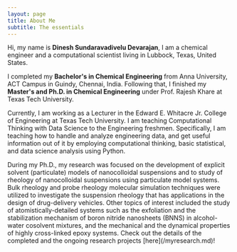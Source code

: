 ```yaml
---
layout: page
title: About Me
subtitle: The essentials
---
```


<div id="aboutme-section">

<p class="about-text">
<span class="fa fa-user-circle about-icon"></span>
Hi, my name is <strong>Dinesh Sundaravadivelu Devarajan</strong>, I am a chemical engineer and a computational scientist living in Lubbock, Texas, United States. 
</p>

<p class="about-text">
<span class="fa fa-graduation-cap about-icon"></span>
I completed my <strong>Bachelor's in Chemical Engineering</strong> from Anna University, ACT Campus in Guindy, Chennai, India. Following that, I finished my <strong>Master's and Ph.D. in Chemical Engineering</strong> under Prof. Rajesh Khare at Texas Tech University.
</p>

<p class="about-text">
<span class="fa fa-briefcase about-icon"></span>
Currently, I am working as a Lecturer in the Edward E. Whitacre Jr. College of Engineering at Texas Tech University. I am teaching Computational Thinking with Data Science to the Engineering freshmen. Specifically, I am teaching how to handle and analyze engineering data, and get useful information out of it by employing computational thinking, basic statistical, and data science analysis using Python.   
</p>

<p class="about-text">
<span class="fa fa-databasee about-icon"></span>
During my Ph.D., my research was focused on the development of explicit solvent (particulate) models of nanocolloidal suspensions and to study of rheology of nanocolloidal suspensions using particulate model systems. Bulk rheology and probe rheology molecular simulation techniques were utilized to investigate the suspension rheology that has applications in the design of drug-delivery vehicles. Other topics of interest included the study of atomistically-detailed systems such as the exfoliation and the stabilization mechanism of boron nitride nanosheets (BNNS) in alcohol-water cosolvent mixtures, and the mechanical and the dynamical properties of highly cross-linked epoxy systems. Check out the details of the completed and the ongoing research projects [here](/myresearch.md)!
</p>

